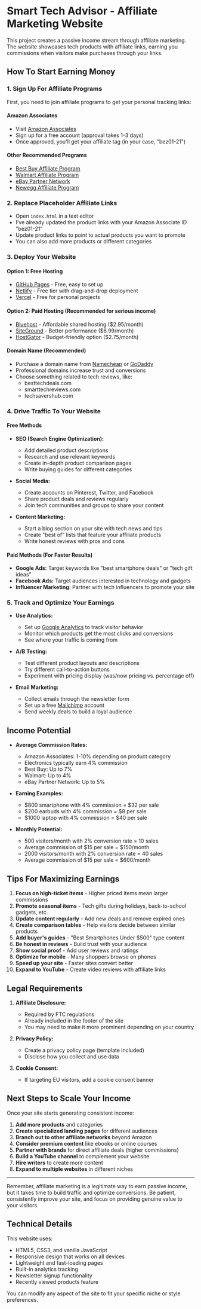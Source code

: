 # Smart Tech Advisor - Affiliate Marketing Website

This project creates a passive income stream through affiliate marketing. The website showcases tech products with affiliate links, earning you commissions when visitors make purchases through your links.

## How To Start Earning Money

### 1. Sign Up For Affiliate Programs

First, you need to join affiliate programs to get your personal tracking links:

#### Amazon Associates
- Visit [Amazon Associates](https://affiliate-program.amazon.com/)
- Sign up for a free account (approval takes 1-3 days)
- Once approved, you'll get your affiliate tag (in your case, "bez01-21")

#### Other Recommended Programs
- [Best Buy Affiliate Program](https://www.bestbuy.com/affiliate)
- [Walmart Affiliate Program](https://affiliates.walmart.com/)
- [eBay Partner Network](https://partnernetwork.ebay.com/)
- [Newegg Affiliate Program](https://www.newegg.com/sellers/index.php/affiliate-program/)

### 2. Replace Placeholder Affiliate Links

- Open `index.html` in a text editor
- I've already updated the product links with your Amazon Associate ID "bez01-21"
- Update product links to point to actual products you want to promote
- You can also add more products or different categories

### 3. Deploy Your Website

#### Option 1: Free Hosting
- [GitHub Pages](https://pages.github.com/) - Free, easy to set up
- [Netlify](https://www.netlify.com/) - Free tier with drag-and-drop deployment
- [Vercel](https://vercel.com/) - Free for personal projects

#### Option 2: Paid Hosting (Recommended for serious income)
- [Bluehost](https://www.bluehost.com/) - Affordable shared hosting ($2.95/month)
- [SiteGround](https://www.siteground.com/) - Better performance ($6.99/month)
- [HostGator](https://www.hostgator.com/) - Budget-friendly option ($2.75/month)

#### Domain Name (Recommended)
- Purchase a domain name from [Namecheap](https://www.namecheap.com/) or [GoDaddy](https://www.godaddy.com/)
- Professional domains increase trust and conversions
- Choose something related to tech reviews, like:
  - besttechdeals.com
  - smarttechreviews.com
  - techsavershub.com

### 4. Drive Traffic To Your Website

#### Free Methods
- **SEO (Search Engine Optimization):**
  - Add detailed product descriptions
  - Research and use relevant keywords
  - Create in-depth product comparison pages
  - Write buying guides for different categories

- **Social Media:**
  - Create accounts on Pinterest, Twitter, and Facebook
  - Share product deals and reviews regularly
  - Join tech communities and groups to share your content

- **Content Marketing:**
  - Start a blog section on your site with tech news and tips
  - Create "best of" lists that feature your affiliate products
  - Write honest reviews with pros and cons

#### Paid Methods (For Faster Results)
- **Google Ads:** Target keywords like "best smartphone deals" or "tech gift ideas"
- **Facebook Ads:** Target audiences interested in technology and gadgets
- **Influencer Marketing:** Partner with tech influencers to promote your site

### 5. Track and Optimize Your Earnings

- **Use Analytics:**
  - Set up [Google Analytics](https://analytics.google.com/) to track visitor behavior
  - Monitor which products get the most clicks and conversions
  - See where your traffic is coming from

- **A/B Testing:**
  - Test different product layouts and descriptions
  - Try different call-to-action buttons
  - Experiment with pricing display (was/now pricing vs. percentage off)

- **Email Marketing:**
  - Collect emails through the newsletter form
  - Set up a free [Mailchimp](https://mailchimp.com/) account 
  - Send weekly deals to build a loyal audience

## Income Potential

- **Average Commission Rates:**
  - Amazon Associates: 1-10% depending on product category
  - Electronics typically earn 4% commission
  - Best Buy: Up to 7%
  - Walmart: Up to 4%
  - eBay Partner Network: Up to 5%

- **Earning Examples:**
  - $800 smartphone with 4% commission = $32 per sale
  - $200 earbuds with 4% commission = $8 per sale
  - $1000 laptop with 4% commission = $40 per sale

- **Monthly Potential:**
  - 500 visitors/month with 2% conversion rate = 10 sales
  - Average commission of $15 per sale = $150/month
  - 2000 visitors/month with 2% conversion rate = 40 sales
  - Average commission of $15 per sale = $600/month

## Tips For Maximizing Earnings

1. **Focus on high-ticket items** - Higher priced items mean larger commissions
2. **Promote seasonal items** - Tech gifts during holidays, back-to-school gadgets, etc.
3. **Update content regularly** - Add new deals and remove expired ones
4. **Create comparison tables** - Help visitors decide between similar products
5. **Add buyer's guides** - "Best Smartphones Under $500" type content
6. **Be honest in reviews** - Build trust with your audience
7. **Show social proof** - Add user reviews and ratings
8. **Optimize for mobile** - Many shoppers browse on phones
9. **Speed up your site** - Faster sites convert better
10. **Expand to YouTube** - Create video reviews with affiliate links

## Legal Requirements

1. **Affiliate Disclosure:**
   - Required by FTC regulations
   - Already included in the footer of the site
   - You may need to make it more prominent depending on your country

2. **Privacy Policy:**
   - Create a privacy policy page (template included)
   - Disclose how you collect and use data

3. **Cookie Consent:**
   - If targeting EU visitors, add a cookie consent banner

## Next Steps to Scale Your Income

Once your site starts generating consistent income:

1. **Add more products** and categories
2. **Create specialized landing pages** for different audiences
3. **Branch out to other affiliate networks** beyond Amazon
4. **Consider premium content** like ebooks or online courses
5. **Partner with brands** for direct affiliate deals (higher commissions)
6. **Build a YouTube channel** to complement your website
7. **Hire writers** to create more content
8. **Expand to multiple websites** in different niches

---

Remember, affiliate marketing is a legitimate way to earn passive income, but it takes time to build traffic and optimize conversions. Be patient, consistently improve your site, and focus on providing genuine value to your visitors.

## Technical Details

This website uses:
- HTML5, CSS3, and vanilla JavaScript
- Responsive design that works on all devices
- Lightweight and fast-loading pages
- Built-in analytics tracking
- Newsletter signup functionality
- Recently viewed products feature

You can modify any aspect of the site to fit your specific niche or style preferences.
